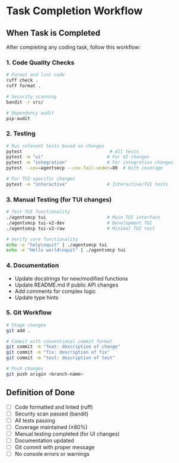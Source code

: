 # Task Completion Workflow

## When Task is Completed
After completing any coding task, follow this workflow:

### 1. Code Quality Checks
```bash
# Format and lint code
ruff check .
ruff format .

# Security scanning
bandit -r src/

# Dependency audit  
pip-audit
```

### 2. Testing
```bash
# Run relevant tests based on changes
pytest                                 # All tests
pytest -m "ui"                        # For UI changes
pytest -m "integration"               # For integration changes
pytest --cov=agentsmcp --cov-fail-under=80  # With coverage

# For TUI-specific changes
pytest -m "interactive"               # Interactive/TUI tests
```

### 3. Manual Testing (for TUI changes)
```bash
# Test TUI functionality
./agentsmcp tui                       # Main TUI interface
./agentsmcp tui-v2-dev                # Development TUI
./agentsmcp tui-v2-raw                # Minimal TUI test

# Verify core functionality
echo -e "help\nquit" | ./agentsmcp tui
echo -e "Hello world\nquit" | ./agentsmcp tui
```

### 4. Documentation
- Update docstrings for new/modified functions
- Update README.md if public API changes
- Add comments for complex logic
- Update type hints

### 5. Git Workflow
```bash
# Stage changes
git add .

# Commit with conventional commit format
git commit -m "feat: description of change"
git commit -m "fix: description of fix"  
git commit -m "test: description of test"

# Push changes
git push origin <branch-name>
```

## Definition of Done
- [ ] Code formatted and linted (ruff)
- [ ] Security scan passed (bandit) 
- [ ] All tests passing
- [ ] Coverage maintained (≥80%)
- [ ] Manual testing completed (for UI changes)
- [ ] Documentation updated
- [ ] Git commit with proper message
- [ ] No console errors or warnings